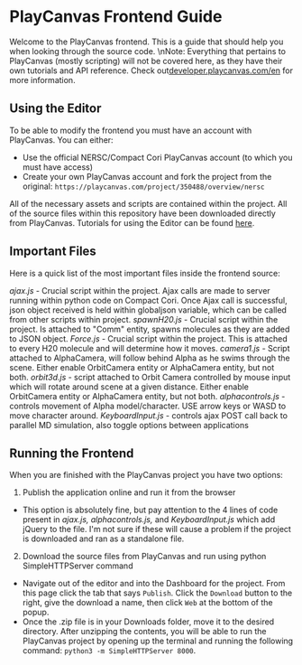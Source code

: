 # PlayCanvas Frontend Guide
Welcome to the PlayCanvas frontend. This is a guide that should help you when looking through the source code.
\nNote: Everything that pertains to PlayCanvas (mostly scripting) will not be covered here, as they have their own
tutorials and API reference. Check out[developer.playcanvas.com/en](developer.playcanvas.com/en) for more information.

## Using the Editor
To be able to modify the frontend you must have an account with PlayCanvas. You can either:
- Use the official NERSC/Compact Cori PlayCanvas account (to which you must have access)
- Create your own PlayCanvas account and fork the project from the original: `https://playcanvas.com/project/350488/overview/nersc`

All of the necessary assets and scripts are contained within the project. All of the source files within this repository have been downloaded directly from PlayCanvas. Tutorials for using the Editor can be found [here](http://developer.playcanvas.com/en/user-manual/designer/).

## Important Files
Here is a quick list of the most important files inside the frontend source:

*ajax.js* - Crucial script within the project. Ajax calls are made to server running within python code on Compact Cori. Once Ajax call is successful, json object received is held within globaljson variable, which can be called from other scripts within project.
*spawnH20.js* - Crucial script within the project. Is attached to "Comm" entity, spawns molecules as they are added to JSON object.
*Force.js* - Crucial script within the project. This is attached to every H20 molecule and will determine how it moves.
*camera1.js* - Script attached to AlphaCamera, will follow behind Alpha as he swims through the scene. Either enable OrbitCamera entity or AlphaCamera entity, but not both.
*orbit3d.js* - script attached to Orbit Camera controlled by mouse input which will rotate around scene at a given distance. Either enable OrbitCamera entity or AlphaCamera entity, but not both.
*alphacontrols.js* - controls movement of Alpha model/character. USE arrow keys or WASD to move character around.
*KeyboardInput.js* - controls ajax POST call back to parallel MD simulation, also toggle options between applications

## Running the Frontend
When you are finished with the PlayCanvas project you have two options: 
1) Publish the application online and run it from the browser
- This option is absolutely fine, but pay attention to the 4 lines of code present in *ajax.js, alphacontrols.js,* and *KeyboardInput.js* which add jQuery to the file. I'm not sure if these will cause a problem if the project is downloaded and ran as a standalone file.
2) Download the source files from PlayCanvas and run using python SimpleHTTPServer command
- Navigate out of the editor and into the Dashboard for the project. From this page click the tab that says `Publish`. Click the `Download` button to the right, give the download a name, then click `Web` at the bottom of the popup.
- Once the .zip file is in your Downloads folder, move it to the desired directory. After unzipping the contents, you will be able to run the PlayCanvas project by opening up the terminal and running the following command: `python3 -m SimpleHTTPServer 8000`. 
